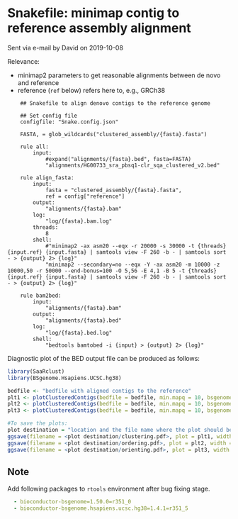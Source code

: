 # Snakefile: minimap contig to reference assembly alignment

Sent via e-mail by David on 2019-10-08

Relevance:
  - minimap2 parameters to get reasonable alignments between de novo and reference
  - reference (`ref` below) refers here to, e.g., GRCh38


```
    ## Snakefile to align denovo contigs to the reference genome

    ## Set config file
    configfile: "Snake.config.json"

    FASTA, = glob_wildcards("clustered_assembly/{fasta}.fasta")

    rule all:
        input:
            #expand("alignments/{fasta}.bed", fasta=FASTA)
            "alignments/HG00733_sra_pbsq1-clr_sqa_clustered_v2.bed"

    rule align_fasta:
        input:
            fasta = "clustered_assembly/{fasta}.fasta",
            ref = config["reference"]
        output:
            "alignments/{fasta}.bam"
        log:
            "log/{fasta}.bam.log"
        threads:
            8
        shell:
            #"minimap2 -ax asm20 --eqx -r 20000 -s 30000 -t {threads} {input.ref} {input.fasta} | samtools view -F 260 -b - | samtools sort - > {output} 2> {log}"
            "minimap2 --secondary=no --eqx -Y -ax asm20 -m 10000 -z 10000,50 -r 50000 --end-bonus=100 -O 5,56 -E 4,1 -B 5 -t {threads} {input.ref} {input.fasta} | samtools view -F 260 -b - | samtools sort - > {output} 2> {log}"

    rule bam2bed:
        input:
            "alignments/{fasta}.bam"
        output:
            "alignments/{fasta}.bed"
        log:
            "log/{fasta}.bed.log"
        shell:
            "bedtools bamtobed -i {input} > {output} 2> {log}"

```

Diagnostic plot of the BED output file can be produced as follows:

```R
library(SaaRclust)
library(BSgenome.Hsapiens.UCSC.hg38)

bedfile <- "bedfile with aligned contigs to the reference"
plt1 <- plotClusteredContigs(bedfile = bedfile, min.mapq = 10, bsgenome = BSgenome.Hsapiens.UCSC.hg38, report = 'clustering')
plt2 <- plotClusteredContigs(bedfile = bedfile, min.mapq = 10, bsgenome = BSgenome.Hsapiens.UCSC.hg38, report = 'ordering')
plt3 <- plotClusteredContigs(bedfile = bedfile, min.mapq = 10, bsgenome = BSgenome.Hsapiens.UCSC.hg38, report = 'orienting')

#To save the plots:
plot destination = "location and the file name where the plot should be saved"
ggsave(filename = <plot destination/clustering.pdf>, plot = plt1, width = 12, height = 6)
ggsave(filename = <plot destination/ordering.pdf>, plot = plt2, width = 12, height = 6)
ggsave(filename = <plot destination/orienting.pdf>, plot = plt3, width = 12, height = 6)
```

## Note

Add following packages to `rtools` environment after bug fixing stage.

```yaml
  - bioconductor-bsgenome=1.50.0=r351_0
  - bioconductor-bsgenome.hsapiens.ucsc.hg38=1.4.1=r351_5
```